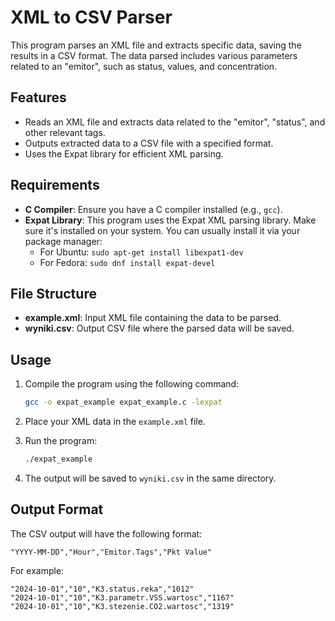 # XML to CSV Parser

This program parses an XML file and extracts specific data, saving the results in a CSV format. The data parsed includes various parameters related to an "emitor", such as status, values, and concentration.

## Features

- Reads an XML file and extracts data related to the "emitor", "status", and other relevant tags.
- Outputs extracted data to a CSV file with a specified format.
- Uses the Expat library for efficient XML parsing.

## Requirements

- **C Compiler**: Ensure you have a C compiler installed (e.g., `gcc`).
- **Expat Library**: This program uses the Expat XML parsing library. Make sure it's installed on your system. You can usually install it via your package manager:
  - For Ubuntu: `sudo apt-get install libexpat1-dev`
  - For Fedora: `sudo dnf install expat-devel`

## File Structure

- **example.xml**: Input XML file containing the data to be parsed.
- **wyniki.csv**: Output CSV file where the parsed data will be saved.

## Usage

1. Compile the program using the following command:
   
     ```bash
     gcc -o expat_example expat_example.c -lexpat
     ```
     
3. Place your XML data in the `example.xml` file.
4. Run the program:

   ```bash
   ./expat_example
   ```

5. The output will be saved to `wyniki.csv` in the same directory.

## Output Format

The CSV output will have the following format:

```
"YYYY-MM-DD","Hour","Emitor.Tags","Pkt Value"
```

For example:

```
"2024-10-01","10","K3.status.reka","1012"
"2024-10-01","10","K3.parametr.VSS.wartosc","1167"
"2024-10-01","10","K3.stezenie.CO2.wartosc","1319"
```
